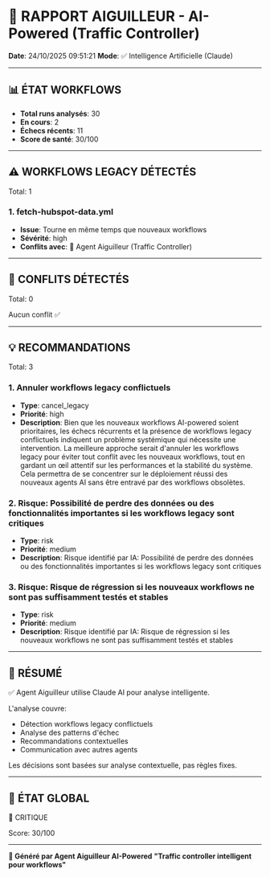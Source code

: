 # 🚦 RAPPORT AIGUILLEUR - AI-Powered (Traffic Controller)

**Date**: 24/10/2025 09:51:21
**Mode**: ✅ Intelligence Artificielle (Claude)

---

## 📊 ÉTAT WORKFLOWS

- **Total runs analysés**: 30
- **En cours**: 2
- **Échecs récents**: 11
- **Score de santé**: 30/100

---

## ⚠️  WORKFLOWS LEGACY DÉTECTÉS

Total: 1


### 1. fetch-hubspot-data.yml

- **Issue**: Tourne en même temps que nouveaux workflows
- **Sévérité**: high
- **Conflits avec**: 🚦 Agent Aiguilleur (Traffic Controller)





---

## 🚨 CONFLITS DÉTECTÉS

Total: 0

Aucun conflit ✅

---

## 💡 RECOMMANDATIONS

Total: 3


### 1. Annuler workflows legacy conflictuels

- **Type**: cancel_legacy
- **Priorité**: high
- **Description**: Bien que les nouveaux workflows AI-powered soient prioritaires, les échecs récurrents et la présence de workflows legacy conflictuels indiquent un problème systémique qui nécessite une intervention. La meilleure approche serait d'annuler les workflows legacy pour éviter tout conflit avec les nouveaux workflows, tout en gardant un œil attentif sur les performances et la stabilité du système. Cela permettra de se concentrer sur le déploiement réussi des nouveaux agents AI sans être entravé par des workflows obsolètes.


### 2. Risque: Possibilité de perdre des données ou des fonctionnalités importantes si les workflows legacy sont critiques

- **Type**: risk
- **Priorité**: medium
- **Description**: Risque identifié par IA: Possibilité de perdre des données ou des fonctionnalités importantes si les workflows legacy sont critiques


### 3. Risque: Risque de régression si les nouveaux workflows ne sont pas suffisamment testés et stables

- **Type**: risk
- **Priorité**: medium
- **Description**: Risque identifié par IA: Risque de régression si les nouveaux workflows ne sont pas suffisamment testés et stables




---

## 🎯 RÉSUMÉ

✅ Agent Aiguilleur utilise Claude AI pour analyse intelligente.

L'analyse couvre:
- Détection workflows legacy conflictuels
- Analyse des patterns d'échec
- Recommandations contextuelles
- Communication avec autres agents

Les décisions sont basées sur analyse contextuelle, pas règles fixes.

---

## 🔄 ÉTAT GLOBAL

🔴 CRITIQUE

Score: 30/100

---

**🚦 Généré par Agent Aiguilleur AI-Powered**
**"Traffic controller intelligent pour workflows"**
